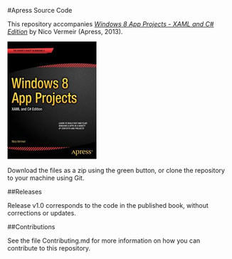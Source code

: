 #Apress Source Code

This repository accompanies [*Windows 8 App Projects - XAML and C# Edition*](http://www.apress.com/9781430250654) by Nico Vermeir (Apress, 2013).

![Cover image](9781430250654.jpg)

Download the files as a zip using the green button, or clone the repository to your machine using Git.

##Releases

Release v1.0 corresponds to the code in the published book, without corrections or updates.

##Contributions

See the file Contributing.md for more information on how you can contribute to this repository.
